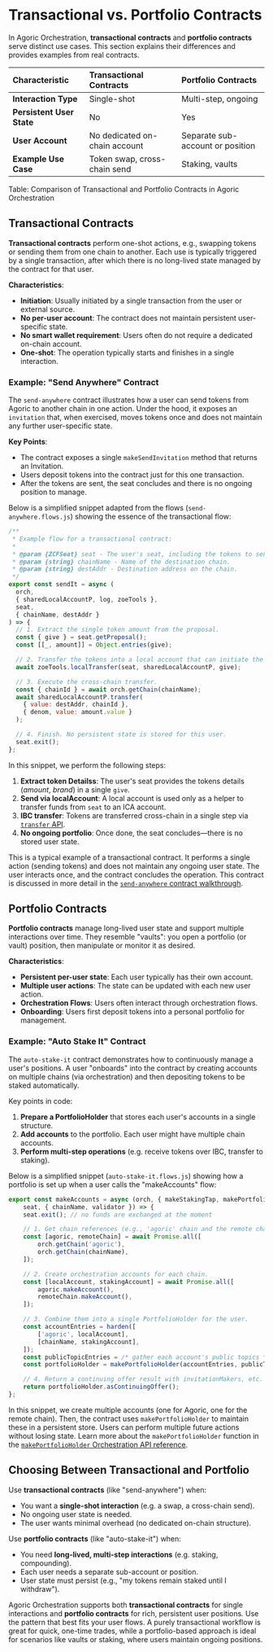 # Transactional vs. Portfolio Contracts

In Agoric Orchestration, **transactional contracts** and **portfolio contracts** serve distinct use
cases. This section explains their differences and provides examples from real contracts.

| **Characteristic**        | **Transactional Contracts**   | **Portfolio Contracts**          |
| :------------------------ | :---------------------------- | :------------------------------- |
| **Interaction Type**      | Single-shot                   | Multi-step, ongoing              |
| **Persistent User State** | No                            | Yes                              |
| **User Account**          | No dedicated on-chain account | Separate sub-account or position |
| **Example Use Case**      | Token swap, cross-chain send  | Staking, vaults                  |

Table: Comparison of Transactional and Portfolio Contracts in Agoric Orchestration

## Transactional Contracts

**Transactional contracts** perform one-shot actions, e.g., swapping tokens or sending them from one
chain to another. Each use is typically triggered by a single transaction, after which there is no
long-lived state managed by the contract for that user.

**Characteristics**:

- **Initiation**: Usually initiated by a single transaction from the user or external source.
- **No per-user account**: The contract does not maintain persistent user-specific state.
- **No smart wallet requirement**: Users often do not require a dedicated on-chain account.
- **One-shot**: The operation typically starts and finishes in a single interaction.

### Example: "Send Anywhere" Contract

The `send-anywhere` contract illustrates how a user can send tokens from Agoric to another chain in
one action. Under the hood, it exposes an `invitation` that, when exercised, moves tokens once and
does not maintain any further user-specific state.

**Key Points**:

- The contract exposes a single `makeSendInvitation` method that returns an Invitation.
- Users deposit tokens into the contract just for this one transaction.
- After the tokens are sent, the seat concludes and there is no ongoing position to manage.

Below is a simplified snippet adapted from the flows (`send-anywhere.flows.js`) showing the essence
of the transactional flow:

```js
/**
 * Example flow for a transactional contract:
 *
 * @param {ZCFSeat} seat - The user's seat, including the tokens to send.
 * @param {string} chainName - Name of the destination chain.
 * @param {string} destAddr - Destination address on the chain.
 */
export const sendIt = async (
  orch,
  { sharedLocalAccountP, log, zoeTools },
  seat,
  { chainName, destAddr }
) => {
  // 1. Extract the single token amount from the proposal.
  const { give } = seat.getProposal();
  const [[_, amount]] = Object.entries(give);

  // 2. Transfer the tokens into a local account that can initiate the IBC transfer.
  await zoeTools.localTransfer(seat, sharedLocalAccountP, give);

  // 3. Execute the cross-chain transfer.
  const { chainId } = await orch.getChain(chainName);
  await sharedLocalAccountP.transfer(
    { value: destAddr, chainId },
    { denom, value: amount.value }
  );

  // 4. Finish. No persistent state is stored for this user.
  seat.exit();
};
```

In this snippet, we perform the following steps:

1. **Extract token Detailss**: The user's seat provides the tokens details (_amount_, _brand_) in a single `give`.
2. **Send via localAccount**: A local account is used only as a helper to transfer funds from `seat` to an ICA account.
3. **IBC transfer**: Tokens are transferred cross-chain in a single step via [`transfer` API](/guides/orchestration/key-concepts#funds-transfer).
4. **No ongoing portfolio**: Once done, the seat concludes—there is no stored user state.

This is a typical example of a transactional contract. It performs a single
action (sending tokens) and does not maintain any ongoing user state. The user interacts once, and
the contract concludes the operation. This contract is discussed in more detail in the
[`send-anywhere` contract walkthrough](/guides/orchestration/contract-walkthroughs/send-anywhere).

## Portfolio Contracts

**Portfolio contracts** manage long-lived user state and support multiple interactions over time.
They resemble "vaults": you open a portfolio (or vault) position, then manipulate or monitor it as
desired.

**Characteristics**:

- **Persistent per-user state**: Each user typically has their own account.
- **Multiple user actions**: The state can be updated with each new user action.
- **Orchestration Flows**: Users often interact through orchestration flows.
- **Onboarding**: Users first deposit tokens into a personal portfolio for management.

### Example: "Auto Stake It" Contract

The `auto-stake-it` contract demonstrates how to continuously manage a user's positions. A user
"onboards" into the contract by creating accounts on multiple chains (via orchestration) and then
depositing tokens to be staked automatically.

Key points in code:

1. **Prepare a PortfolioHolder** that stores each user's accounts in a single structure.
2. **Add accounts** to the portfolio. Each user might have multiple chain accounts.
3. **Perform multi-step operations** (e.g. receive tokens over IBC, transfer to staking).

Below is a simplified snippet (`auto-stake-it.flows.js`) showing how a portfolio is set up when a
user calls the "makeAccounts" flow:

```js
export const makeAccounts = async (orch, { makeStakingTap, makePortfolioHolder, chainHub },
    seat, { chainName, validator }) => {
    seat.exit(); // no funds are exchanged at the moment

    // 1. Get chain references (e.g., 'agoric' chain and the remote chain).
    const [agoric, remoteChain] = await Promise.all([
        orch.getChain('agoric'),
        orch.getChain(chainName),
    ]);

    // 2. Create orchestration accounts for each chain.
    const [localAccount, stakingAccount] = await Promise.all([
        agoric.makeAccount(),
        remoteChain.makeAccount(),
    ]);

    // 3. Combine them into a single PortfolioHolder for the user.
    const accountEntries = harden([
        ['agoric', localAccount],
        [chainName, stakingAccount],
    ]);
    const publicTopicEntries = /* gather each account's public topics */;
    const portfolioHolder = makePortfolioHolder(accountEntries, publicTopicEntries);

    // 4. Return a continuing offer result with invitationMakers, etc.
    return portfolioHolder.asContinuingOffer();
};
```

In this snippet, we create multiple accounts (one for Agoric, one for the remote chain).
Then, the contract uses `makePortfolioHolder` to maintain these in a persistent store.
Users can perform multiple future actions without losing state. Learn more about the
`makePortfolioHolder` function in the [`makePortfolioHolder` Orchestration API reference](https://agoric-sdk.pages.dev/funcs/_agoric_orchestration.preparePortfolioHolder).

## Choosing Between Transactional and Portfolio

Use **transactional contracts** (like "send-anywhere") when:

- You want a **single-shot interaction** (e.g. a swap, a cross-chain send).
- No ongoing user state is needed.
- The user wants minimal overhead (no dedicated on-chain structure).

Use **portfolio contracts** (like "auto-stake-it") when:

- You need **long-lived, multi-step interactions** (e.g. staking, compounding).
- Each user needs a separate sub-account or position.
- User state must persist (e.g., "my tokens remain staked until I withdraw").

Agoric Orchestration supports both **transactional contracts** for single interactions and
**portfolio contracts** for rich, persistent user positions. Use the pattern that best fits
your user flows. A purely transactional workflow is great for quick, one-time trades, while
a portfolio-based approach is ideal for scenarios like vaults or staking, where users
maintain ongoing positions.
